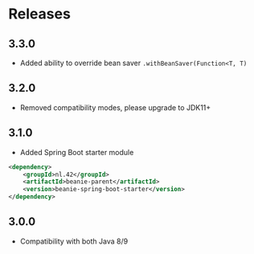 # Releases

## 3.3.0

- Added ability to override bean saver `.withBeanSaver(Function<T, T)`

## 3.2.0

- Removed compatibility modes, please upgrade to JDK11+

## 3.1.0

- Added Spring Boot starter module

```xml
<dependency>
    <groupId>nl.42</groupId>
    <artifactId>beanie-parent</artifactId>
    <version>beanie-spring-boot-starter</version>
</dependency>
```

## 3.0.0

- Compatibility with both Java 8/9

